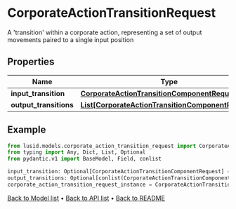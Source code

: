# CorporateActionTransitionRequest

A 'transition' within a corporate action, representing a set of output movements paired to a single input position
## Properties
Name | Type | Description | Notes
------------ | ------------- | ------------- | -------------
**input_transition** | [**CorporateActionTransitionComponentRequest**](CorporateActionTransitionComponentRequest.md) |  | [optional] 
**output_transitions** | [**List[CorporateActionTransitionComponentRequest]**](CorporateActionTransitionComponentRequest.md) |  | [optional] 
## Example

```python
from lusid.models.corporate_action_transition_request import CorporateActionTransitionRequest
from typing import Any, Dict, List, Optional
from pydantic.v1 import BaseModel, Field, conlist

input_transition: Optional[CorporateActionTransitionComponentRequest] = # Replace with your value
output_transitions: Optional[conlist(CorporateActionTransitionComponentRequest)] = # Replace with your value
corporate_action_transition_request_instance = CorporateActionTransitionRequest(input_transition=input_transition, output_transitions=output_transitions)

```

[Back to Model list](../README.md#documentation-for-models) &#8226; [Back to API list](../README.md#documentation-for-api-endpoints) &#8226; [Back to README](../README.md)

